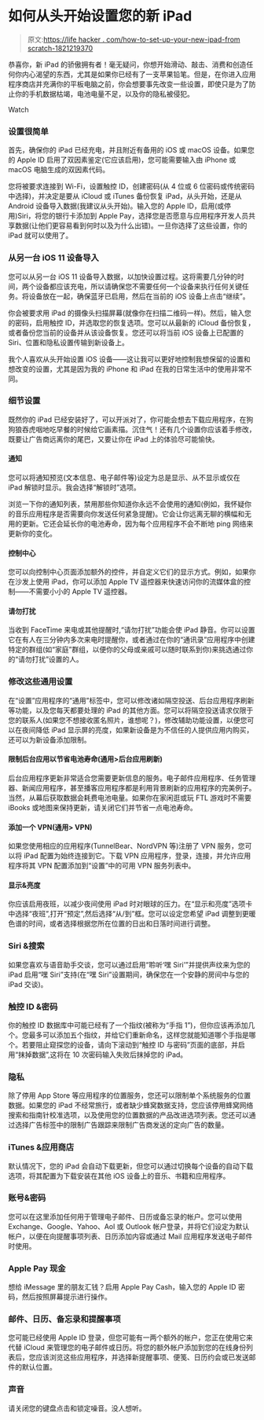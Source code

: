 # 如何从头开始设置您的新 iPad

> 原文:[https://life hacker . com/how-to-set-up-your-new-ipad-from scratch-1821219370](https://lifehacker.com/how-to-set-up-your-new-ipad-from-scratch-1821219370)

恭喜你，新 iPad 的骄傲拥有者！毫无疑问，你想开始滑动、敲击、消费和创造任何你内心渴望的东西，尤其是如果你已经有了一支苹果铅笔。但是，在你进入应用程序商店并充满你的平板电脑之前，你会想要事先改变一些设置，即使只是为了防止你的手机数据枯竭，电池电量不足，以及你的隐私被侵犯。

Watch

### **设置很简单**

首先，确保你的 iPad 已经充电，并且附近有备用的 iOS 或 macOS 设备。如果您的 Apple ID 启用了双因素鉴定(它应该启用)，您可能需要输入由 iPhone 或 macOS 电脑生成的双因素代码。

您将被要求连接到 Wi-Fi，设置触控 ID，创建密码(从 4 位或 6 位密码或传统密码中选择)，并决定是要从 iCloud 或 iTunes 备份恢复 iPad，从头开始，还是从 Android 设备导入数据(我建议从头开始)。输入您的 Apple ID，启用(或停用)Siri，将您的银行卡添加到 Apple Pay，选择您是否愿意与应用程序开发人员共享数据(让他们更容易看到何时以及为什么出错)。一旦你选择了这些设置，你的 iPad 就可以使用了。

### **从另一台 iOS 11 设备导入**

您可以从另一台 iOS 11 设备导入数据，以加快设置过程。这将需要几分钟的时间，两个设备都应该充电，所以请确保您不需要任何一个设备来执行任何关键任务。将设备放在一起，确保蓝牙已启用，然后在当前的 iOS 设备上点击“继续”。

你会被要求用 iPad 的摄像头扫描屏幕(就像你在扫描二维码一样)。然后，输入您的密码，启用触控 ID，并选取您的恢复选项。您可以从最新的 iCloud 备份恢复，或者备份您当前的设备并从该设备恢复。您还可以将当前 iOS 设备上已配置的 Siri、位置和隐私设置传输到新设备上。

我个人喜欢从头开始设置 iOS 设备——这让我可以更好地控制我想保留的设置和想改变的设置，尤其是因为我的 iPhone 和 iPad 在我的日常生活中的使用非常不同。

### **细节设置**

既然你的 iPad 已经安装好了，可以开派对了，你可能会想去下载应用程序，在狗狗狼吞虎咽地吃早餐的时候给它画素描。沉住气！还有几个设置你应该着手修改，既要让广告商远离你的尾巴，又要让你在 iPad 上的体验尽可能愉快。

#### **通知**

您可以将通知预览(文本信息、电子邮件等)设定为总是显示、从不显示或仅在 iPad 解锁时显示。我会选择“解锁时”选项。

浏览一下你的通知列表，禁用那些你知道你永远不会使用的通知(例如，我怀疑你的音乐应用程序是否需要向你发送任何紧急提醒)。它会让你远离无聊的横幅和无用的更新。它还会延长你的电池寿命，因为每个应用程序不会不断地 ping 网络来更新你的变化。

#### **控制中心**

您可以向控制中心页面添加额外的控件，并自定义它们的显示方式。例如，如果你在沙发上使用 iPad，你可以添加 Apple TV 遥控器来快速访问你的流媒体盒的控制——不需要小小的 Apple TV 遥控器。

#### **请勿打扰**

当收到 FaceTime 来电或其他提醒时,“请勿打扰”功能会使 iPad 静音。你可以设置它在有人在三分钟内多次来电时提醒你，或者通过在你的“通讯录”应用程序中创建特定的群组(如“家庭”群组，以便你的父母或亲戚可以随时联系到你)来挑选通过你的“请勿打扰”设置的人。

### **修改这些通用设置**

在“设置”应用程序的“通用”标签中，您可以修改诸如隔空投送、后台应用程序刷新等功能，以及您每天都要处理的 iPad 的其他方面。您可以将隔空投送请求仅限于您的联系人(如果您不想接收匿名照片，谁想呢？)，修改辅助功能设置，以便您可以在夜间降低 iPad 显示屏的亮度，如果新设备是为不信任的人提供应用内购买，还可以为新设备添加限制。

#### **限制后台应用以节省电池寿命(通用>后台应用刷新)**

后台应用程序更新非常适合您需要更新信息的服务。电子邮件应用程序、任务管理器、新闻应用程序，甚至播客应用程序都是利用背景刷新的应用程序的完美例子。当然，从幕后获取数据会耗费电池电量。如果你在家闲逛或玩 FTL 游戏时不需要 iBooks 或地图来保持更新，请关闭它们并节省一点电池寿命。

#### **添加一个 VPN(通用> VPN)**

如果您使用相应的应用程序(TunnelBear、NordVPN 等)注册了 VPN 服务，您可以将 iPad 配置为始终连接到它。下载 VPN 应用程序，登录，连接，并允许应用程序将其 VPN 配置添加到“设置”中的可用 VPN 服务列表中。

#### **显示&亮度**

你应该启用夜班，以减少夜间使用 iPad 时对眼球的压力。在“显示和亮度”选项卡中选择“夜班”,打开“预定”,然后选择“从/到”框。您可以设定您希望 iPad 调整到更暖色谱的时间，或者选择根据您所在位置的日出和日落时间进行调整。

### **Siri &搜索**

如果您喜欢与语音助手交谈，您可以通过启用“聆听‘嘿 Siri’”并提供声纹来为您的 iPad 启用“嘿 Siri”支持(在“嘿 Siri”设置期间，确保您在一个安静的房间中与您的 iPad 交谈)。

### **触控 ID &密码**

你的触控 ID 数据库中可能已经有了一个指纹(被称为“手指 1”)，但你应该再添加几个。您最多可以添加五个指纹，并给它们重新命名，这样您就能知道哪个手指是哪个。若要阻止窥探您的设备，请向下滚动到“触控 ID 与密码”页面的底部，并启用“抹掉数据”,这将在 10 次密码输入失败后抹掉您的 iPad。

### **隐私**

除了停用 App Store 等应用程序的位置服务，您还可以限制单个系统服务的位置数据。如果您的 iPad 不经常旅行，或者缺少蜂窝数据支持，您应该停用蜂窝网络搜索和指南针校准选项，以及使用您的位置数据的产品改进选项列表。您还可以通过选择广告标签中的限制广告跟踪来限制广告商发送的定向广告的数量。

### **iTunes &应用商店**

默认情况下，您的 iPad 会自动下载更新，但您可以通过切换每个设备的自动下载选项，将其配置为下载安装在其他 iOS 设备上的音乐、书籍和应用程序。

### **账号&密码**

您可以在这里添加任何用于管理电子邮件、日历或备忘录的帐户。您可以使用 Exchange、Google、Yahoo、Aol 或 Outlook 帐户登录，并将它们设定为默认帐户，以便在向提醒事项列表、日历添加内容或通过 Mail 应用程序发送电子邮件时使用。

### **Apple Pay 现金**

想给 iMessage 里的朋友汇钱？启用 Apple Pay Cash，输入您的 Apple ID 密码，然后按照屏幕提示进行操作。

### **邮件、日历、备忘录和提醒事项**

您可能已经使用 Apple ID 登录，但您可能有一两个额外的帐户，您正在使用它来代替 iCloud 来管理您的电子邮件或日历。将您的额外帐户添加到您的在线身份列表后，您应该浏览这些应用程序，并选择新提醒事项、便笺、日历约会或已发送邮件的默认位置。

### **声音**

请关闭您的键盘点击和锁定噪音。没人想听。